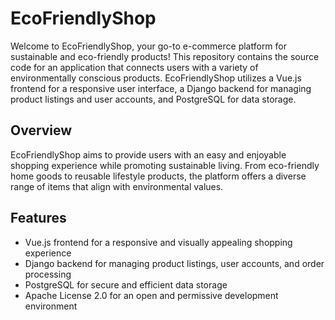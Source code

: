 # EcoFriendlyShop

Welcome to EcoFriendlyShop, your go-to e-commerce platform for sustainable and eco-friendly products! This repository contains the source code for an application that connects users with a variety of environmentally conscious products. EcoFriendlyShop utilizes a Vue.js frontend for a responsive user interface, a Django backend for managing product listings and user accounts, and PostgreSQL for data storage.

## Overview

EcoFriendlyShop aims to provide users with an easy and enjoyable shopping experience while promoting sustainable living. From eco-friendly home goods to reusable lifestyle products, the platform offers a diverse range of items that align with environmental values.

## Features

- Vue.js frontend for a responsive and visually appealing shopping experience
- Django backend for managing product listings, user accounts, and order processing
- PostgreSQL for secure and efficient data storage
- Apache License 2.0 for an open and permissive development environment
